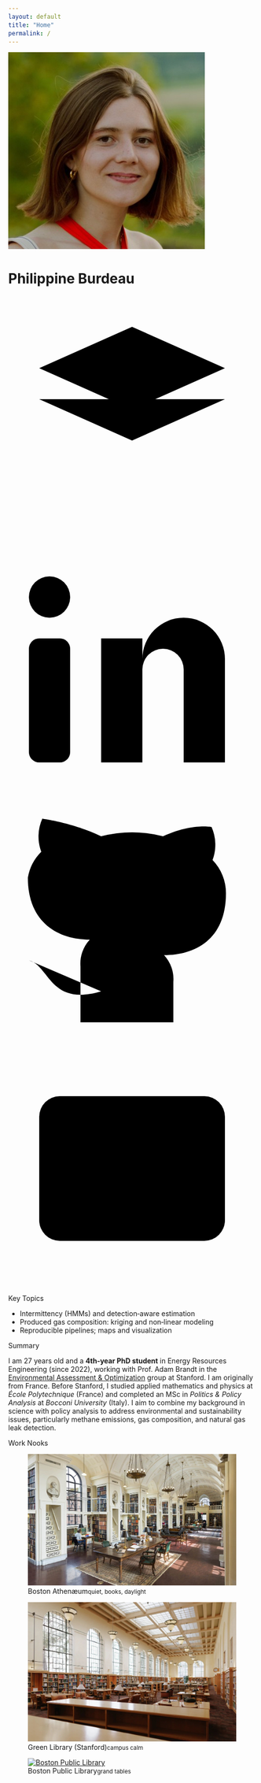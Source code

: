 ```yaml
---
layout: default
title: "Home"
permalink: /
---
```


<div class="header-grid">
  <div class="profile">
    <img class="photo" src="/assets/img/avatar.jpg" alt="Portrait of Philippine Burdeau">
    <div class="identity">
      <h1>Philippine Burdeau</h1>
      <div class="social">
        <a class="icon" href="https://scholar.google.com/citations?user=sJb11sYAAAAJ&hl=fr" aria-label="Google Scholar" target="_blank" rel="noopener">
          <svg viewBox="0 0 24 24" stroke-width="2" stroke-linecap="round" stroke-linejoin="round">
            <path d="M3 7l9-4 9 4-9 4-9-4z" />
            <path d="M21 10l-9 4-9-4" />
            <path d="M12 14v7" />
          </svg>
        </a>
        <a class="icon" href="https://www.linkedin.com/in/philippine-burdeau/" aria-label="LinkedIn" target="_blank" rel="noopener">
          <svg viewBox="0 0 24 24" stroke-width="2" stroke-linecap="round" stroke-linejoin="round">
            <rect x="2" y="9" width="4" height="12" rx="1"/>
            <path d="M9 9h4v2a4 4 0 0 1 8 0v10h-4V12a2 2 0 0 0-4 0v9H9z"/>
            <circle cx="4" cy="5" r="2"/>
          </svg>
        </a>
        <a class="icon" href="https://github.com/pburdeau" aria-label="GitHub" target="_blank" rel="noopener">
          <svg viewBox="0 0 24 24" stroke-width="2" stroke-linecap="round" stroke-linejoin="round">
            <path d="M9 19c-5 1.5-5-2.5-7-3m14 6v-3.9a3.4 3.4 0 0 0-.9-2.6c3 0 6-1.5 6-6a4.6 4.6 0 0 0-1.3-3.2 4.2 4.2 0 0 0-.1-3.2S17.8 2.7 15 4a12.1 12.1 0 0 0-6 0C6.3 2.7 3.3 2.3 3.3 2.3a4.2 4.2 0 0 0-.1 3.2A4.6 4.6 0 0 0 1.9 8c0 4.4 3 6 6 6a3.4 3.4 0 0 0-.9 2.6V22"/>
          </svg>
        </a>
        <a class="icon" href="mailto:pburdeau@stanford.edu" aria-label="Email">
          <svg viewBox="0 0 24 24" stroke-width="2" stroke-linecap="round" stroke-linejoin="round">
            <rect x="3" y="5" width="18" height="14" rx="2"/>
            <path d="M3 7l9 6 9-6"/>
          </svg>
        </a>
      </div>
    </div>
  </div>

  <div class="topics">
    <div class="section-title">Key Topics</div>
    <ul class="big-bullets">
      <li>Intermittency (HMMs) and detection‑aware estimation</li>
      <li>Produced gas composition: kriging and non‑linear modeling</li>
      <li>Reproducible pipelines; maps and visualization</li>
    </ul>
  </div>
</div>

<div class="h2">Summary</div>
<p>I am 27 years old and a <strong><span id="phdYearText">4th‑year PhD student</span></strong> in Energy Resources Engineering (since 2022), working with Prof. Adam Brandt in the <a href="https://eao.stanford.edu/" target="_blank" rel="noopener">Environmental Assessment & Optimization</a> group at Stanford. I am originally from France. Before Stanford, I studied applied mathematics and physics at <em>École Polytechnique</em> (France) and completed an MSc in <em>Politics & Policy Analysis</em> at <em>Bocconi University</em> (Italy).
  I aim to combine my background in science with policy analysis to address environmental and sustainability issues, particularly methane emissions, gas composition, and natural gas leak detection.</p>

<div class="h2">Work Nooks</div>
<div class="nooks">
  <figure class="nook">
    <a href="https://www.bostonathenaeum.org/" target="_blank" rel="noopener">
      <img src="/assets/img/athenaeum.jpg" alt="Boston Athenæum reading room">
    </a>
    <figcaption>Boston Athenæum<small>quiet, books, daylight</small></figcaption>
  </figure>
  <figure class="nook">
    <a href="https://library.stanford.edu/green" target="_blank" rel="noopener">
      <img src="/assets/img/green-library.jpg" alt="Cecil H. Green Library, Stanford University">
    </a>
    <figcaption>Green Library (Stanford)<small>campus calm</small></figcaption>
  </figure>
  <figure class="nook">
    <a href="https://www.bpl.org/" target="_blank" rel="noopener">
      <img src="/assets/img/public_library_pic.jpg" alt="Boston Public Library">
    </a>
    <figcaption>Boston Public Library<small>grand tables</small></figcaption>
  </figure>
</div>
